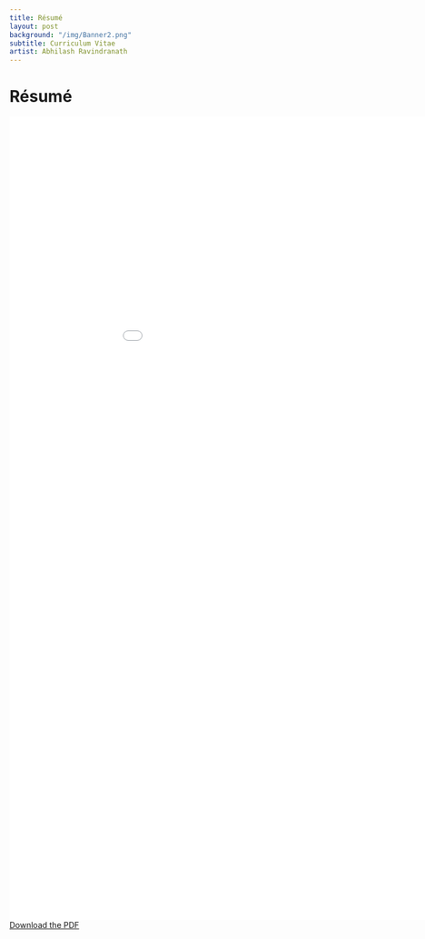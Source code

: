 ```yaml
---
title: Résumé
layout: post
background: "/img/Banner2.png"
subtitle: Curriculum Vitae
artist: Abhilash Ravindranath
---
```


<h1>Résumé</h1>
<embed src="/img/Resume.pdf" type="application/pdf" width="1000" height="1414">
<a href="/img/Resume.pdf" download="Abhilash_Ravindranath_Resume.pdf">Download the PDF</a>